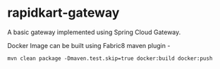 # rapidkart-gateway

A basic gateway implemented using Spring Cloud Gateway.

Docker Image can be built using Fabric8 maven plugin - 

`mvn clean package -Dmaven.test.skip=true docker:build docker:push`

